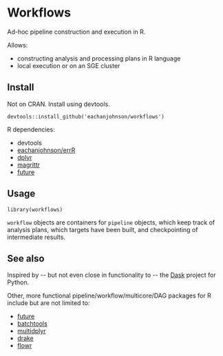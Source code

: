# Workflows

Ad-hoc pipeline construction and execution in R. 

Allows:
- constructing analysis and processing plans in R language
- local execution or on an SGE cluster

## Install

Not on CRAN. Install using devtools.

`devtools::install_github('eachanjohnson/workflows')`

R dependencies:

- devtools
- [eachanjohnson/errR](https://github.com/eachanjohnson/errR)
- [dplyr](https://github.com/hadley/dplyr)
- [magrittr](https://github.com/hadley/magrittr)
- [future](https://github.com/HenrikBengtsson/future)

## Usage

`library(workflows)`

`workflow` objects are containers for `pipeline` objects, which keep track of analysis plans, which targets have been built,
and checkpointing of intermediate results.


## See also

Inspired by -- but not even close in functionality to -- the [Dask](https://github.com/dask/dask) project for Python.

Other, more functional pipeline/workflow/multicore/DAG packages for R include but are not limited to:

- [future](https://github.com/HenrikBengtsson/future)
- [batchtools](https://github.com/mllg/batchtools)
- [multidplyr](https://github.com/hadley/errR)
- [drake](https://ropensci.github.io/drake/)
- [flowr](https://github.com/sahilseth/flowr)


